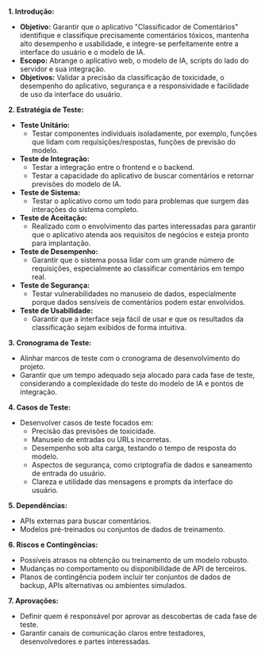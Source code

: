 **1. Introdução:**
   - **Objetivo:** Garantir que o aplicativo "Classificador de Comentários" identifique e classifique precisamente comentários tóxicos, mantenha alto desempenho e usabilidade, e integre-se perfeitamente entre a interface do usuário e o modelo de IA.
   - **Escopo:** Abrange o aplicativo web, o modelo de IA, scripts do lado do servidor e sua integração.
   - **Objetivos:** Validar a precisão da classificação de toxicidade, o desempenho do aplicativo, segurança e a responsividade e facilidade de uso da interface do usuário.

**2. Estratégia de Teste:**
   - **Teste Unitário:** 
     - Testar componentes individuais isoladamente, por exemplo, funções que lidam com requisições/respostas, funções de previsão do modelo.
   - **Teste de Integração:** 
     - Testar a integração entre o frontend e o backend.
     - Testar a capacidade do aplicativo de buscar comentários e retornar previsões do modelo de IA.
   - **Teste de Sistema:** 
     - Testar o aplicativo como um todo para problemas que surgem das interações do sistema completo.
   - **Teste de Aceitação:** 
     - Realizado com o envolvimento das partes interessadas para garantir que o aplicativo atenda aos requisitos de negócios e esteja pronto para implantação.
   - **Teste de Desempenho:** 
     - Garantir que o sistema possa lidar com um grande número de requisições, especialmente ao classificar comentários em tempo real.
   - **Teste de Segurança:** 
     - Testar vulnerabilidades no manuseio de dados, especialmente porque dados sensíveis de comentários podem estar envolvidos.
   - **Teste de Usabilidade:** 
     - Garantir que a interface seja fácil de usar e que os resultados da classificação sejam exibidos de forma intuitiva.

**3. Cronograma de Teste:**
   - Alinhar marcos de teste com o cronograma de desenvolvimento do projeto.
   - Garantir que um tempo adequado seja alocado para cada fase de teste, considerando a complexidade do teste do modelo de IA e pontos de integração.

**4. Casos de Teste:**
   - Desenvolver casos de teste focados em:
     - Precisão das previsões de toxicidade.
     - Manuseio de entradas ou URLs incorretas.
     - Desempenho sob alta carga, testando o tempo de resposta do modelo.
     - Aspectos de segurança, como criptografia de dados e saneamento de entrada do usuário.
     - Clareza e utilidade das mensagens e prompts da interface do usuário.

**5. Dependências:**
   - APIs externas para buscar comentários.
   - Modelos pré-treinados ou conjuntos de dados de treinamento.

**6. Riscos e Contingências:**
   - Possíveis atrasos na obtenção ou treinamento de um modelo robusto.
   - Mudanças no comportamento ou disponibilidade de API de terceiros.
   - Planos de contingência podem incluir ter conjuntos de dados de backup, APIs alternativas ou ambientes simulados.

**7. Aprovações:**
   - Definir quem é responsável por aprovar as descobertas de cada fase de teste.
   - Garantir canais de comunicação claros entre testadores, desenvolvedores e partes interessadas.
